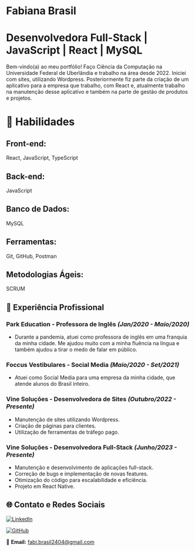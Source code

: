 # Fabiana Brasil
# Desenvolvedora Full-Stack | JavaScript | React | MySQL

Bem-vindo(a) ao meu portfólio! Faço Ciência da Computação na Universidade Federal de Uberlândia e trabalho na área desde 2022. Iniciei com sites, utilizando Wordpress. Posteriormente fiz parte da criação de um aplicativo para a empresa que trabalho, com React e, atualmente trabalho na manutenção desse aplicativo e também na parte de gestão de produtos e projetos.

# 🔧 Habilidades
## Front-end: 
React, JavaScript, TypeScript
## Back-end: 
JavaScript
## Banco de Dados:
MySQL
## Ferramentas:
Git, GitHub, Postman
## Metodologias Ágeis:
SCRUM


## 📌 Experiência Profissional
### Park Education - Professora de Inglês *(Jan/2020 - Maio/2020)*
- Durante a pandemia, atuei como professora de inglês em uma franquia da minha cidade. Me ajudou muito com a minha fluência na língua e também ajudou a tirar o medo de falar em público.
### Foccus Vestibulares - Social Media *(Maio/2020 - Set/2021)*
- Atuei como Social Media para uma empresa da minha cidade, que atende alunos do Brasil inteiro.
### Vine Soluções - Desenvolvedora de Sites *(Outubro/2022 - Presente)*
- Manutenção de sites utilizando Wordpress.
- Criação de páginas para clientes.
- Utilização de ferramentas de tráfego pago.

### Vine Soluções - Desenvolvedora Full-Stack *(Junho/2023 - Presente)*
- Manutenção e desenvolvimento de aplicações full-stack.
- Correção de bugs e implementação de novas features.
- Otimização do código para escalabilidade e eficiência.
- Projeto em React Native.

## 🌐 Contato e Redes Sociais
[![LinkedIn](https://img.shields.io/badge/-LinkedIn-0077B5?style=flat&logo=LinkedIn&logoColor=white)](https://www.linkedin.com/in/fabiana-brasil-73b97b293/)

[![GitHub](https://img.shields.io/badge/-GitHub-181717?style=flat&logo=GitHub&logoColor=white)](https://github.com/fabibrasil)

📧 **Email:** fabi.brasil2404@gmail.com